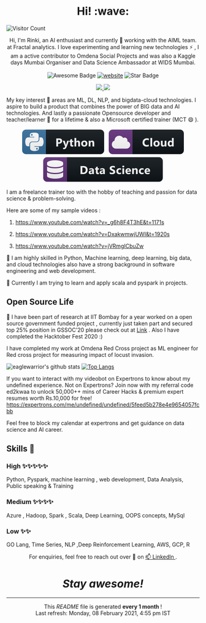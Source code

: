 <h1 align='center'> Hi! :wave:</h1>

![Visitor Count](https://profile-counter.glitch.me/eaglewarrior/count.svg)
<p align='center'>
Hi, I'm Rinki, an AI enthusiast and currently 🔭 working with the AIML team. at Fractal analytics. I love experimenting and learning new technologies ⚡ , I am a  active contributor to Omdena Social Projects and was also a Kaggle days Mumbai Organiser  and Data Science Ambassador at WIDS Mumbai.<br><br>



<img src="https://cdn.rawgit.com/sindresorhus/awesome/d7305f38d29fed78fa85652e3a63e154dd8e8829/media/badge.svg" alt="Awesome Badge"/>
<a href="https://allaboutbeingtecky.wordpress.com/"><img src="https://img.shields.io/static/v1?label=&labelColor=505050&message=website&color=%230076D6&style=flat&logo=google-chrome&logoColor=%230076D6" alt="website"/></a>
<img src="https://img.shields.io/static/v1?label=%F0%9F%8C%9F&message=If%20Useful&style=style=flat&color=BC4E99" alt="Star Badge"/>
<br>

  <p align="center">
    <a href="https://a.paddle.com/v2/click/16413/119403?link=1227">
      <img src="https://img.shields.io/badge/Supported%20by-VSCode%20Power%20User%20%E2%86%92-gray.svg?colorA=655BE1&colorB=4F44D6&style=for-the-badge"/>
    </a>
    <a href="https://a.paddle.com/v2/click/16413/119403?link=2345">
      <img src="https://img.shields.io/badge/Supported%20by-Node%20Cli.com%20%E2%86%92-gray.svg?colorA=61c265&colorB=4CAF50&style=for-the-badge"/>
    </a>
  </p>

My key interest 🌱 areas are ML, DL, NLP, and bigdata-cloud technologies. I aspire to build a product that combines the power of BIG data and AI technologies. And lastly a passionate Opensource developer and teacher/learner 🌱 for a lifetime & also a Microsoft certified trainer (MCT 😄 ).


<p align="center">
<img src="https://raw.githubusercontent.com/8bithemant/8bithemant/master/svg/dev/languages/python.svg" alt="python" style="vertical-align:top; margin:4px">
<img src="https://raw.githubusercontent.com/8bithemant/8bithemant/master/svg/dev/misc/cloud.svg" alt="cloud" style="vertical-align:top; margin:4px">
<img src="https://raw.githubusercontent.com/8bithemant/8bithemant/master/svg/dev/misc/datascience.svg" alt="datascience" style="vertical-align:top; margin:4px">
</p>
I am a freelance trainer too with the hobby of teaching and passion for data science & problem-solving.

Here are some of my sample videos :
1) https://www.youtube.com/watch?v=_g6h8F4T3hE&t=1171s

2) https://www.youtube.com/watch?v=DxakwmwjUWI&t=1920s

3) https://www.youtube.com/watch?v=jVRmgICbuZw

👯 I am highly skilled in Python, Machine learning, deep learning, big data, and cloud technologies also have a strong background in software engineering and web development.

🌱 Currently I am trying to learn and apply scala and pyspark in projects.

## Open Source  Life

🔭 I have been part of research at IIT Bombay for a year worked on a open source government funded project , currently just taken part and secured top 25% position in GSSOC'20 please check out at [Link](https://www.gssoc.tech/leaderboard) . Also I have completed the Hacktober Fest 2020 :)

I have completed my work at Omdena Red Cross project as ML engineer for Red cross project for measuring impact of locust invasion.

![eaglewarrior's github stats](https://github-readme-stats.vercel.app/api?username=eaglewarrior&show_icons=true&theme=radical)
[![Top Langs](https://github-readme-stats.vercel.app/api/top-langs/?username=eaglewarrior&layout=compact)](https://github.com/eaglewarrior/github-readme-stats)

If you want to interact with my videobot on Expertrons to know about my undefined experience. Not on Expertrons? Join now with my referral code ed2kwaa to unlock 50,000++ mins of Career Hacks & premium expert resumes worth Rs.10,000 for free! https://expertrons.com/me/undefined/undefined/5feed5b278e4e9654057fcbb

Feel free to block my calendar at expertrons and get guidance on data science and AI career.

## Skills 🔭

### High ✨✨✨✨✨
Python, Pyspark, machine learning , web development, Data Analysis, Public speaking & Training

### Medium ✨✨✨✨
Azure , Hadoop, Spark , Scala, Deep Learning, OOPS concepts, MySql

### Low ✨✨

GO Lang, Time Series, NLP ,Deep Reinforcement Learning, AWS, GCP, R

<p align='center'>For enquiries, feel free to reach out over 💬 on <a href="https://www.linkedin.com/in/rinki-nag/"> 📫 LinkedIn </a>.</p>


<h1 align='center'><i>Stay awesome!</i></h1>

------------
<p align="center">This <i>README</i> file is generated <b>every 1 month </b>!</br>Last refresh: Monday, 08 February 2021, 4:55 pm IST <br /></p>
